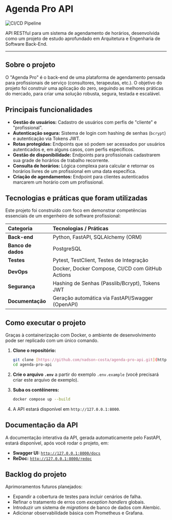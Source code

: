 # Agenda Pro API

![CI/CD Pipeline](https://github.com/nadson-costa/agenda-pro-api/actions/workflows/deploy.yml/badge.svg)

API RESTful para um sistema de agendamento de horários, desenvolvida como um projeto de estudo aprofundado em Arquitetura e Engenharia de Software Back-End.

---

## Sobre o projeto

O "Agenda Pro" é o back-end de uma plataforma de agendamento pensada para profissionais de serviço (consultores, terapeutas, etc.). O objetivo do projeto foi construir uma aplicação do zero, seguindo as melhores práticas do mercado, para criar uma solução robusta, segura, testada e escalável.

## Principais funcionalidades

- **Gestão de usuários:** Cadastro de usuários com perfis de "cliente" e "profissional".
- **Autenticação segura:** Sistema de login com hashing de senhas (`bcrypt`) e autenticação via Tokens JWT.
- **Rotas protegidas:** Endpoints que só podem ser acessados por usuários autenticados e, em alguns casos, com perfis específicos.
- **Gestão de disponibilidade:** Endpoints para profissionais cadastrarem sua grade de horários de trabalho recorrente.
- **Consulta de horários:** Lógica complexa para calcular e retornar os horários livres de um profissional em uma data específica.
- **Criação de agendamentos:** Endpoint para clientes autenticados marcarem um horário com um profissional.

## Tecnologias e práticas que foram utilizadas

Este projeto foi construído com foco em demonstrar competências essenciais de um engenheiro de software profissional:

| Categoria | Tecnologias / Práticas |
| :--- | :--- |
| **Back-end** | Python, FastAPI, SQLAlchemy (ORM) |
| **Banco de dados** | PostgreSQL |
| **Testes** | Pytest, TestClient, Testes de Integração |
| **DevOps** | Docker, Docker Compose, CI/CD com GitHub Actions |
| **Segurança** | Hashing de Senhas (Passlib/Bcrypt), Tokens JWT |
| **Documentação** | Geração automática via FastAPI/Swagger (OpenAPI) |


## Como executar o projeto

Graças à containerização com Docker, o ambiente de desenvolvimento pode ser replicado com um único comando.

1. **Clone o repositório:**
    ```bash
    git clone [https://github.com/nadson-costa/agenda-pro-api.git](https://github.com/nadson-costa/agenda-pro-api.git)
    cd agenda-pro-api
    ```
2. **Crie o arquivo `.env`** a partir do exemplo `.env.example` (você precisará criar este arquivo de exemplo).

3. **Suba os contêineres:**
    ```bash
    docker compose up --build
    ```

4. A API estará disponível em `http://127.0.0.1:8000`.


## Documentação da API

A documentação interativa da API, gerada automaticamente pelo FastAPI, estará disponível, após você rodar o projeto, em:

- **Swagger UI:** [`http://127.0.0.1:8000/docs`](http://127.0.0.1:8000/docs)
- **ReDoc:** [`http://127.0.0.1:8000/redoc`](http://127.0.0.1:8000/redoc)


## Backlog do projeto

Aprimoramentos futuros planejados:

- Expandir a cobertura de testes para incluir cenários de falha.
- Refinar o tratamento de erros com *exception handlers* globais.
- Introduzir um sistema de *migrations* de banco de dados com Alembic.
- Adicionar observabilidade básica com Prometheus e Grafana.
